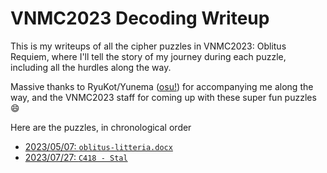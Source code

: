# VNMC2023 Decoding Writeup

This is my writeups of all the cipher puzzles in VNMC2023: Oblitus Requiem, where I'll tell the story of my journey during each puzzle, including all the hurdles along the way.

Massive thanks to RyuKot/Yunema ([osu!](https://osu.ppy.sh/users/24730995)) for accompanying me along the way, and the VNMC2023 staff for coming up with these super fun puzzles 😄

Here are the puzzles, in chronological order

- [2023/05/07: `oblitus-litteria.docx`](20230507_oblitus_litteria)
- [2023/07/27: `C418 - Stal`](20230727_c418_stal)
